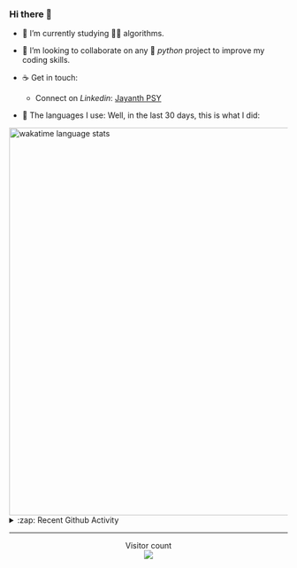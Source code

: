 ### Hi there 👋

- 🌱 I’m currently studying 🏇🏼  algorithms.

- 👯 I’m looking to collaborate on any :snake: *python* project to improve my coding skills.

- ☕ Get in touch:
  +  Connect on *Linkedin*: [Jayanth PSY](https://www.linkedin.com/in/jayanth-p-b3924812a/)

<!--- ⚡ Fun fact: *Python* is older than *C++* and *Java*. -->

- :memo: The languages I use: Well, in the last 30 days, this is what I did:

<img src="https://wakatime.com/share/@j_tesla/4d0b7d1e-6b31-4b03-accf-374d3ed5433f.png" alt="wakatime language stats" width="700"/>

<details>
  <summary>:zap: Recent Github Activity</summary>
  
<!--START_SECTION:activity-->
1. ❗️ Opened issue [#1](https://github.com//j-tesla/tic-tac-toe/issues/1) in [j-tesla/tic-tac-toe](https://github.com//j-tesla/tic-tac-toe)
2. 🗣 Commented on [#9](https://github.com//j-tesla/space-shooter/issues/9) in [j-tesla/space-shooter](https://github.com//j-tesla/space-shooter)
3. ❗️ Opened issue [#9](https://github.com//j-tesla/space-shooter/issues/9) in [j-tesla/space-shooter](https://github.com//j-tesla/space-shooter)
4. 🗣 Commented on [#1753](https://github.com//giampaolo/psutil/issues/1753) in [giampaolo/psutil](https://github.com//giampaolo/psutil)
5. ❗️ Opened issue [#1](https://github.com//j-tesla/twitter-bot/issues/1) in [j-tesla/twitter-bot](https://github.com//j-tesla/twitter-bot)
<!--END_SECTION:activity-->

</details>

-----

<p align="center"> 
  Visitor count<br>
  <img src="https://profile-counter.glitch.me/j-tesla/count.svg" />
</p>












<!--
**j-tesla/j-tesla** is a ✨ _special_ ✨ repository because its `README.md` (this file) appears on your GitHub profile.

Here are some ideas to get you started:

- 🔭 I’m currently working on ...
- 🌱 I’m currently learning ...
- 👯 I’m looking to collaborate on ...
- 🤔 I’m looking for help with ...
- 💬 Ask me about ...
- 📫 How to reach me: ...
- 😄 Pronouns: ...
- ⚡ Fun fact: ...
-->

